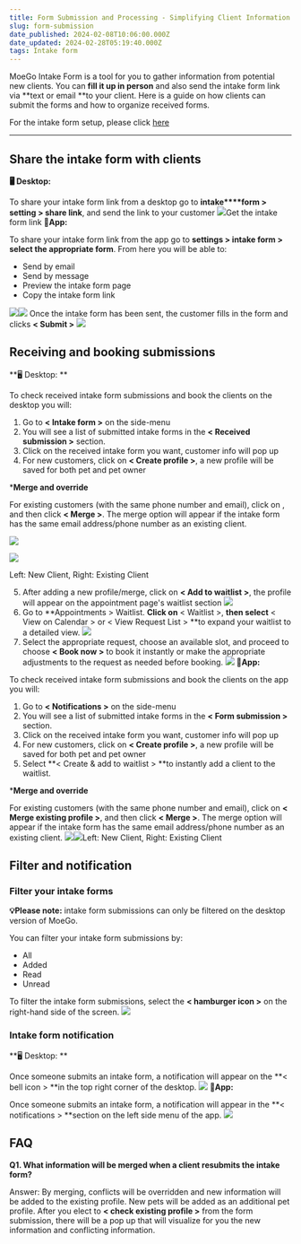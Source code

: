 ```yaml
---
title: Form Submission and Processing - Simplifying Client Information Gathering
slug: form-submission
date_published: 2024-02-08T10:06:00.000Z
date_updated: 2024-02-28T05:19:40.000Z
tags: Intake form
---
```


MoeGo Intake Form is a tool for you to gather information from potential new clients. You can **fill it up in person** and also send the intake form link via **text or email **to your client. Here is a guide on how clients can submit the forms and how to organize received forms.

For the intake form setup, please click [here](__GHOST_URL__/intake-form-set-up/)

---

## Share the intake form with clients

**🖥️ Desktop:**

To share your intake form link from a desktop go to **intake****form > setting > share link**, and send the link to your customer
![](__GHOST_URL__/content/images/2024/02/CleanShot-2024-02-08-at-21.50.56@2x.png)Get the intake form link
**📱App:**

To share your intake form link from the app go to **settings > intake form > select the appropriate form**. From here you will be able to:

- Send by email
- Send by message
- Preview the intake form page
- Copy the intake form link

![](__GHOST_URL__/content/images/2024/02/CleanShot-2024-02-08-at-20.37.18@2x.png)![](__GHOST_URL__/content/images/2024/02/CleanShot-2024-02-08-at-20.37.41@2x.png)
Once the intake form has been sent, the customer fills in the form and clicks **< Submit >**
![](__GHOST_URL__/content/images/2021/09/CleanShot-2021-09-13-at-16.48.32.png)
## Receiving and booking submissions

**🖥️ Desktop: **

To check received intake form submissions and book the clients on the desktop you will:

1. Go to **< Intake form >** on the side-menu
2. You will see a list of submitted intake forms in the **< Received submission >** section.
3. Click on the received intake form you want, customer info will pop up
4. For new customers, click on **< Create profile >**, a new profile will be saved for both pet and pet owner

***Merge and override**

For existing customers (with the same phone number and email), click on **<Check existing profile >**, and then click **< Merge >**. The merge option will appear if the intake form has the same email address/phone number as an existing client. 

![](__GHOST_URL__/content/images/2024/02/CleanShot-2024-02-08-at-21.02.16@2x.png)

![](__GHOST_URL__/content/images/2024/02/CleanShot-2024-02-08-at-21.02.24@2x-1.png)

Left: New Client, Right: Existing Client

 5.  After adding a new profile/merge, click on **< Add to waitlist >**, the profile will appear on the appointment page's waitlist section
![](__GHOST_URL__/content/images/2024/02/CleanShot-2024-02-08-at-21.02.31@2x.png)
6.   Go to **Appointments > Waitlist. **Click on** < Waitlist >, **then select** < View on Calendar > or < View Request List > **to expand your waitlist to a detailed view.
![](__GHOST_URL__/content/images/2024/02/CleanShot-2024-02-08-at-21.04.25@2x-2.png)
7.   Select the appropriate request, choose an available slot, and proceed to choose **< Book now >** to book it instantly or make the appropriate adjustments to the request as needed before booking.
![](__GHOST_URL__/content/images/2024/02/CleanShot-2024-02-08-at-21.07.49@2x.png)
**📱App:**

To check received intake form submissions and book the clients on the app you will:

1. Go to **< Notifications >** on the side-menu
2. You will see a list of submitted intake forms in the **< Form submission >** section.
3. Click on the received intake form you want, customer info will pop up
4. For new customers, click on **< Create profile >**, a new profile will be saved for both pet and pet owner
1. Select **< Create & add to waitlist > **to instantly add a client to the waitlist.

***Merge and override**

For existing customers (with the same phone number and email), click on **< Merge existing profile >**, and then click **< Merge >**. The merge option will appear if the intake form has the same email address/phone number as an existing client.
![](__GHOST_URL__/content/images/2024/02/image-6.png)![](__GHOST_URL__/content/images/2024/02/image-5.png)Left: New Client, Right: Existing Client
## Filter and notification

### Filter your intake forms 

**💡Please note:** intake form submissions can only be filtered on the desktop version of MoeGo.

You can filter your intake form submissions by:

- All
- Added
- Read
- Unread

To filter the intake form submissions, select the **< hamburger icon >** on the right-hand side of the screen.
![](__GHOST_URL__/content/images/2024/02/CleanShot-2024-02-08-at-21.09.56@2x.png)
### Intake form notification 

**🖥️ Desktop: **

Once someone submits an intake form, a notification will appear on the **< bell icon > **in the top right corner of the desktop.
![](__GHOST_URL__/content/images/2021/09/CleanShot-2021-09-13-at-17.25.49.png)
**📱App:**

Once someone submits an intake form, a notification will appear in the **< notifications > **section on the left side menu of the app.
![](__GHOST_URL__/content/images/2024/02/image-6.png)
## FAQ

**Q1. What information will be merged when a client resubmits the intake form?**

Answer: By merging, conflicts will be overridden and new information will be added to the existing profile. New pets will be added as an additional pet profile. After you elect to **< check existing profile >** from the form submission, there will be a pop up that will visualize for you the new information and conflicting information.
